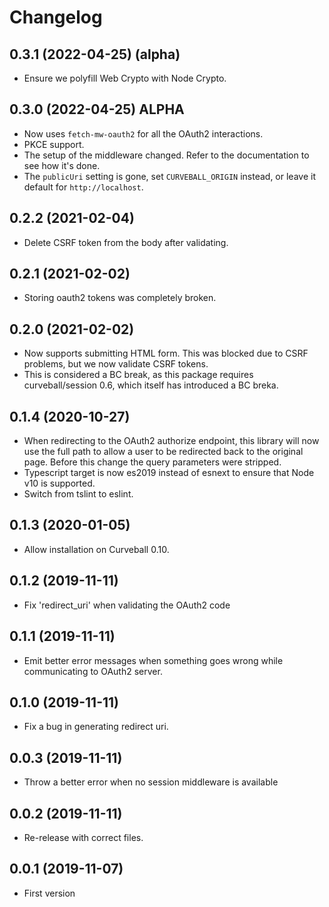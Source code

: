 Changelog
=========

0.3.1 (2022-04-25) (alpha)
--------------------------

* Ensure we polyfill Web Crypto with Node Crypto.


0.3.0 (2022-04-25) ALPHA
------------------------

* Now uses `fetch-mw-oauth2` for all the OAuth2 interactions.
* PKCE support.
* The setup of the middleware changed. Refer to the documentation to see
  how it's done.
* The `publicUri` setting is gone, set `CURVEBALL_ORIGIN` instead, or leave
  it default for `http://localhost`.


0.2.2 (2021-02-04)
------------------

* Delete CSRF token from the body after validating.


0.2.1 (2021-02-02)
------------------

* Storing oauth2 tokens was completely broken.


0.2.0 (2021-02-02)
------------------

* Now supports submitting HTML form. This was blocked due to CSRF problems,
  but we now validate CSRF tokens.
* This is considered a BC break, as this package requires curveball/session
  0.6, which itself has introduced a BC breka.


0.1.4 (2020-10-27)
------------------

* When redirecting to the OAuth2 authorize endpoint, this library will now
  use the full path to allow a user to be redirected back to the original
  page. Before this change the query parameters were stripped.
* Typescript target is now es2019 instead of esnext to ensure that Node v10
  is supported.
* Switch from tslint to eslint.


0.1.3 (2020-01-05)
------------------

* Allow installation on Curveball 0.10.


0.1.2 (2019-11-11)
------------------

* Fix 'redirect_uri' when validating the OAuth2 code


0.1.1 (2019-11-11)
------------------

* Emit better error messages when something goes wrong while communicating to
  OAuth2 server.


0.1.0 (2019-11-11)
------------------

* Fix a bug in generating redirect uri.


0.0.3 (2019-11-11)
------------------

* Throw a better error when no session middleware is available


0.0.2 (2019-11-11)
------------------

* Re-release with correct files.


0.0.1 (2019-11-07)
------------------

* First version
